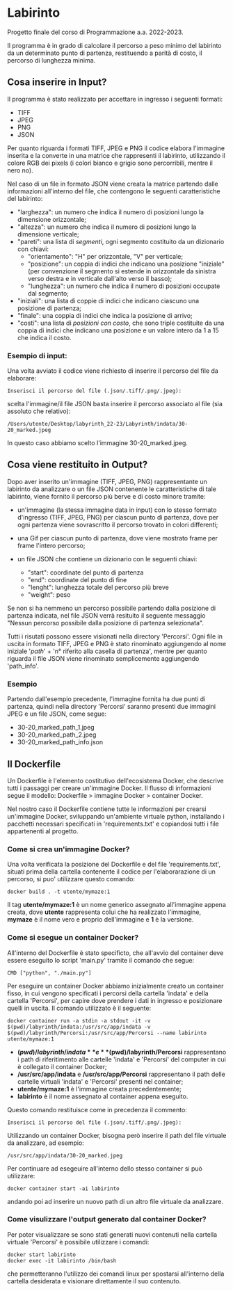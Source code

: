 # Labirinto

Progetto finale del corso di Programmazione a.a. 2022-2023.

Il programma è in grado di calcolare il percorso a peso minimo del labirinto da un determinato punto di partenza, restituendo a parità di costo, il percorso di lunghezza minima.

## Cosa inserire in Input?
Il programma è stato realizzato per accettare in ingresso i seguenti formati:

- TIFF
- JPEG
- PNG
- JSON

Per quanto riguarda i formati TIFF, JPEG e PNG il codice elabora l'immagine inserita e la converte in una matrice che rappresenti il labirinto, utilizzando il colore RGB dei pixels (i colori bianco e grigio sono percorribili, mentre il nero no).

Nel caso di un file in formato JSON viene creata la matrice partendo dalle informazioni all'interno del file, che contengono le seguenti caratteristiche del labirinto:

- "larghezza": un numero che indica il numero di posizioni 
    lungo la dimensione orizzontale;
- "altezza": un numero che indica il numero di posizioni 
    lungo la dimensione verticale;
- "pareti": una lista di *segmenti*, ogni 
segmento costituito da un dizionario con chiavi: 
    - "orientamento": "H" per orizzontale, "V" per verticale;
    - "posizione": un coppia di indici che indicano una posizione 
    "iniziale" (per 
    convenzione il segmento si estende in 
    orizzontale da sinistra verso destra e 
    in verticale dall'alto verso il basso);
    - "lunghezza": un numero che indica il numero 
    di posizioni occupate dal segmento;
- "iniziali": una lista di coppie di indici che 
indicano ciascuno una posizione di partenza;
- "finale": una coppia di indici che indica la 
posizione di arrivo;
- "costi": una lista di *posizioni con costo*,
che sono triple costituite da una coppia di indici che indicano 
    una posizione e un valore intero da 1 a 15 che indica il costo. 
    
### Esempio di input:
Una volta avviato il codice viene richiesto di inserire il percorso del file da elaborare:
```console  
Inserisci il percorso del file (.json/.tiff/.png/.jpeg): 
```
scelta l'immagine/il file JSON basta inserire il percorso associato al file (sia assoluto che relativo):
``` 
/Users/utente/Desktop/labyrinth_22-23/Labyrinth/indata/30-20_marked.jpeg
```
In questo caso abbiamo scelto l'immagine 30-20_marked.jpeg.

##  Cosa viene restituito in Output?  
Dopo aver inserito un'immagine (TIFF, JPEG, PNG) rappresentante un labirinto da analizzare o un file JSON contenente le caratteristiche di tale labirinto, viene fornito il percorso più berve e di costo minore tramite:

- un'immagine (la stessa immagine data in input) con lo stesso formato d'ingresso (TIFF, JPEG, PNG) per ciascun punto di partenza, dove per ogni partenza viene sovrascritto il percorso trovato in colori differenti;
- una Gif per ciascun punto di partenza, dove viene mostrato frame per frame l'intero percorso;
- un file JSON che contiene un dizionario con le seguenti chiavi:
 
  - "start": coordinate del punto di partenza
  - "end": coordinate del punto di fine 
  - "lenght": lunghezza totale del percorso più breve
  - "weight": peso 

Se non si ha nemmeno un percorso possibile partendo dalla posizione di partenza indicata, nel file JSON verrà resituito il seguente messaggio "Nessun percorso possibile dalla posizione di partenza selezionata".

Tutti i risutati possono essere visionati nella directory 'Percorsi'. 
Ogni file in uscita in formato TIFF, JPEG e PNG è stato rinominato aggiungendo al nome iniziale '_path_' + 'n° riferito alla casella di partenza', mentre per quanto riguarda il file JSON viene rinominato semplicemente aggiungendo 'path_info'.

### Esempio
Partendo dall'esempio precedente, l'immagine fornita ha due punti di partenza, quindi nella directory 'Percorsi' saranno presenti due immagini JPEG e un file JSON, come segue:
- 30-20_marked_path_1.jpeg
- 30-20_marked_path_2.jpeg
- 30-20_marked_path_info.json

## Il Dockerfile
Un Dockerfile è l'elemento costitutivo dell'ecosistema Docker, che descrive tutti i passaggi per creare un'immagine Docker. Il flusso di informazioni segue il modello: Dockerfile > immagine Docker > container Docker.

Nel nostro caso il Dockerfile contiene tutte le informazioni per crearsi un'immagine Docker, sviluppando un'ambiente virtuale python, installando i pacchetti necessari specificati in 'requirements.txt' e copiandosi tutti i file appartenenti al progetto. 

### Come si crea un'immagine Docker?
Una volta verificata la posizione del Dockerfile e del file 'requirements.txt', situati prima della cartella contenente il codice per l'elaborarazione di un percorso, si puo' utilizzare questo comando:
```  
docker build . -t utente/mymaze:1
```
Il tag **utente/mymaze:1** è un nome generico assegnato all'immagine appena creata, dove **utente** rappresenta colui che ha realizzato l'immagine, **mymaze** è il nome vero e proprio dell'immagine e **1** è la versione.

### Come si esegue un container Docker?
All'interno del Dockerfile è stato specificto, che all'avvio del container deve essere eseguito lo script 'main.py' tramite il comando che segue:
```  
CMD ["python", "./main.py"]
```

Per eseguire un container Docker abbiamo inizialmente creato un container fisso, in cui vengono specificati i percorsi della cartella 'indata' e della cartella 'Percorsi', per capire dove prendere i dati in ingresso e posizionare quelli in uscita. 
Il comando utilizzato è il seguente: 
```  
docker container run -a stdin -a stdout -it -v $(pwd)/labyrinth/indata:/usr/src/app/indata -v $(pwd)/labyrinth/Percorsi:/usr/src/app/Percorsi --name labirinto utente/mymaze:1
```
- **$(pwd)/labyrinth/indata** e **$(pwd)/labyrinth/Percorsi** rappresentano i path di riferitimento alle cartelle 'indata' e 'Percorsi' del computer in cui è collegato il container Docker;
- **/usr/src/app/indata** e **/usr/src/app/Percorsi** rappresentano il path delle cartelle virtuali 'indata' e 'Percorsi' presenti nel container;
- **utente/mymaze:1** è l'immagine creata precedentemente;
- **labirinto** è il nome assegnato al container appena eseguito.

Questo comando restituisce come in precedenza il commento:
```console  
Inserisci il percorso del file (.json/.tiff/.png/.jpeg): 
```

Utilizzando un container Docker, bisogna però inserire il path del file virtuale da analizzare, ad esempio: 
``` 
/usr/src/app/indata/30-20_marked.jpeg
```

Per continuare ad esegeuire all'interno dello stesso container si può utilizzare:
``` 
docker container start -ai labirinto
```
andando poi ad inserire un nuovo path di un altro file virtuale da analizzare.

### Come visulizzare l'output generato dal container Docker?
Per poter visualizzare se sono stati generati nuovi contenuti nella cartella virtuale 'Percorsi' è possibile utilizzare i comandi:
``` 
docker start labirinto
docker exec -it labirinto /bin/bash
```
che permetteranno l'utilizzo dei comandi linux per spostarsi all'interno della cartella desiderata e visionare direttamente il suo contenuto. 
